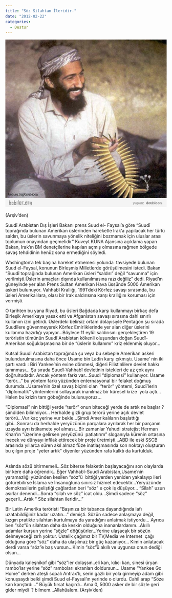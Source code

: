 ```yaml
---
title: "Söz Silahtan İleridir."
date: "2012-02-22"
categories: 
  - Destur
---
```


[![usame.jpg](../uploads/2012/02/usame.jpg)](../uploads/2012/02/usame.jpg "usame.jpg")

[](../uploads/2012/02/usame.jpg "usame.jpg")(Arşiv’den)

Suudî Arabistan Dış İşleri Bakanı prens Suud el- Faysal’a göre “Suudî toprağında bulunan Amerikan üslerinden hareketle Irak’a yapılacak her türlü saldırı, bu üslerin savunmaya yönelik niteliğini bozmamak için uluslar arası toplumun onayından geçmelidir” Kuveyt KUNA Ajansına açıklama yapan Bakan, Irak’ın BM denetçilerine kapıları açmış olmasına rağmen bölgede savaş tehdidinin henüz sona ermediğini söyledi.

Washington’a tek başına hareket etmemesi yolunda  tavsiyede bulunan Suud el-Faysal, konunun Birleşmiş Milletlerde görüşülmesini istedi. Bakan “Suudî toprağında bulunan Amerikan üsleri “saldırı” değil “savunma” için verilmişti.Üslerin amaçları dışında kullanılmasına razı değiliz” dedi. Riyad’ın güneyinde yer alan Prens Sultan Amerikan Hava üssünde 5000 Amerikan askeri bulunuyor. Vahhabî Krallığı, 1991’deki Körfez savaşı sırasında, bu üsleri Amerikalılara, olası bir Irak saldırısına karşı krallığını koruması için vermişti.

O tarihten bu yana Riyad, bu üsleri Bağdada karşı kullanmayı birkaç defa Birleşik Amerikaya yasak etti ve Afganistan savaşı sırasına dahi sınırlı kullanım izni getirdi. Üslerdeki belirsiz ortam dolayısıyle Pentagon şu sırada Suudîlere güvenmeyerek Körfez Emirliklerinde yer alan diğer üslerini kullanma hazırlığı yapıyor...Böylece 11 eylül saldırısını gerçekleştiren 19 teröristin tümünün Suudî Arabistan kökenli oluşundan doğan Suudî-Amerikan soğuklaşmasına bir de “üslerin kullanımı” kriz eklenmiş oluyor...

Kutsal Suudî Arabistan toprağında şu veya bu sebeple Amerikan askeri bulundurulmasına daha önce Usame bin Ladin karşı çıkmıştı. Usame’ nin iki şartı vardı : Biri Yankee’nin evine dönmesi, diğeri Filistinlilere devlet hakkı tanınması... Şu sırada Suudî-Vahhabî devletinin istekleri de az çok aynı doğrultudadır. Ancak yöntem farkı var...Suudi “diplomasi” kullanıyor. Usame “terör...” bu yöntem farkı yüzünden enternasyonal bir felaket doğmuş durumda...Usame’nin özel savaş biçimi olan  “terör” yöntemi, Suudî’lerin “diplomatik” yöntemlerini sollayarak inanılmaz bir küresel krize  yola açtı... Halen bu krizin tam göbeğinde bulunuyoruz...

“Diplomasi” nin bittiği yerde “terör” onun biteceği yerde de artık ne başlar ? şimdiden bilinmiyor... Herhalde gizli grup terörü yerine açık devlet terörü...Vur kaç yerine vur bekle...Şimdi Amerikalıların başlattığı gibi...Sonrası da herhalde yeryüzünün parçalara ayrılarak her bir parçanın uzayda ayrı istikamete yol alması...Bir zamanlar Yahudi stratejist Herman Khan’ın “üzerime gelirsen yeryüzünü  patlatırım” sloganıyla kürenin ortasına inecek ve dünyayı infilak ettirecek bir proje üretmişti...ABD ile eski SSCB arasında yıllarca süren akıl almaz füze inatlaşmasında son noktayı oluşturan bu çılgın proje "yeter artık" diyenler yüzünden rafa kalktı da kurtulduk.                               

Aslında sözü bitirmemeli...Söz biterse felaketin başlayacağını son olaylarda bir kere daha öğrendik...Eğer Vahhabî-Suudî Arabistan,Usame’nin yaramazlığı yüzünden kesilen “söz”ü  bittiği yerden yeniden yakalayıp ileri götürebilirse İslama ve İnsanoğluna sınırsız hizmet edecektir...Yeryüzünde demokrasilerin geliştiği çağlardan beri “söz” e çok iş düşüyor... “Silah” uzun asırlar denendi...Sonra “silah ve söz” icat oldu...Şimdi sadece “söz” geçerli...Artık “ Söz silahtan ileridir...”

Bir Latin Amerika teröristi “Başınıza bir tabanca dayandığında lafı uzatabildiğiniz kadar uzatın...” demişti. Sözün sadece anlaşmaya değil, kızgın pratikte silahtan kurtulmaya da yaradığını anlatmak istiyordu... Ayrıca ben “söz”ün silahtan daha da keskin olduğuna inananlardanım...Akıllı adamlar kurşun yerine “sözle” döğüşürler...Yerine ulaşacak bir sözün delmeyeceği zırh yoktur. Üstelik çağımız bir TV,Media ve İnternet  çağı olduğuna göre “söz” daha da ulaşılmaz bir güç kazanıyor... Kimin anlatacak derdi varsa “söz”e baş vursun...Kimin “söz”ü akıllı ve uygunsa onun dediği olsun...

Dünyada kaleşnikof gibi “söz”ler dolaşsın..eli kan, kılıcı kan, sinesi üryan rambo’lar yerine “söz” ramboları ekranları doldursun... Usame “Yankee Go Home” derken ateşli sopalı Antrax’lı, serin gazlı bir yola girmeyip adam gibi konuşsaydı belki şimdi Suud el-Faysal’ın yerinde o olurdu. Cahil arap “Söze kan karıştırdı...” Büyük fırsat kaçırdı...Ama 0, 5000 asker de bir sözle geri gider miydi  ? bilmem...Allahüalem. (Arşiv’den)
